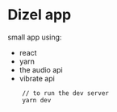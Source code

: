 # Dizel app

small app using:

-   react
-   yarn
-   the audio api
-   vibrate api

```
    // to run the dev server
    yarn dev
```
